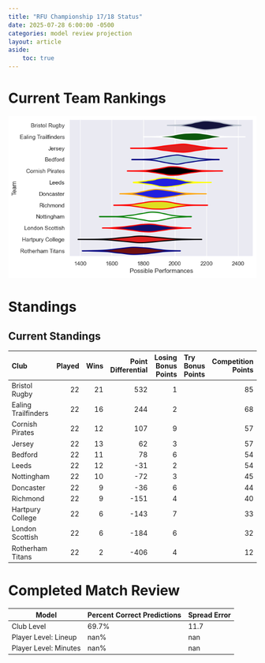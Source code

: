 ```yaml
---  
title: "RFU Championship 17/18 Status"  
date: 2025-07-28 6:00:00 -0500  
categories: model review projection  
layout: article  
aside:  
    toc: true  
---
```

# Current Team Rankings


![Club Rankings](plots/rankings_RFU_Championship_1718.png)
# Standings

## Current Standings


| Club                |   Played |   Wins |   Point Differential |   Losing Bonus Points | Try Bonus Points   |   Competition Points |
|:--------------------|---------:|-------:|---------------------:|----------------------:|:-------------------|---------------------:|
| Bristol Rugby       |       22 |     21 |                  532 |                     1 |                    |                   85 |
| Ealing Trailfinders |       22 |     16 |                  244 |                     2 |                    |                   68 |
| Cornish Pirates     |       22 |     12 |                  107 |                     9 |                    |                   57 |
| Jersey              |       22 |     13 |                   62 |                     3 |                    |                   57 |
| Bedford             |       22 |     11 |                   78 |                     6 |                    |                   54 |
| Leeds               |       22 |     12 |                  -31 |                     2 |                    |                   54 |
| Nottingham          |       22 |     10 |                  -72 |                     3 |                    |                   45 |
| Doncaster           |       22 |      9 |                  -36 |                     6 |                    |                   44 |
| Richmond            |       22 |      9 |                 -151 |                     4 |                    |                   40 |
| Hartpury College    |       22 |      6 |                 -143 |                     7 |                    |                   33 |
| London Scottish     |       22 |      6 |                 -184 |                     6 |                    |                   32 |
| Rotherham Titans    |       22 |      2 |                 -406 |                     4 |                    |                   12 |



# Completed Match Review


| Model | Percent Correct Predictions | Spread Error |
| ------ | ------ | ------ |
| Club Level | 69.7% | 11.7 |
| Player Level: Lineup | nan% | nan |
| Player Level: Minutes | nan% | nan |

